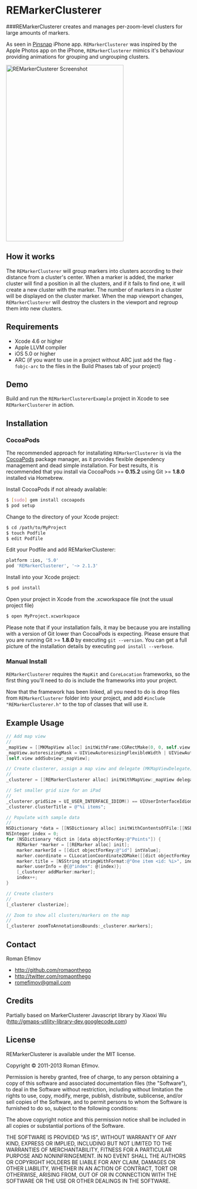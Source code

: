 # REMarkerClusterer
###REMarkerClusterer creates and manages per-zoom-level clusters for large amounts of markers.

As seen in [Pinsnap](http://itunes.apple.com/us/app/pinsnap/id457407067?mt=8) iPhone app. `REMarkerClusterer` was inspired by the Apple Photos app on the iPhone, `REMarkerClusterer` mimics it's behaviour providing animations for grouping and ungrouping clusters.

<img src="https://github.com/romaonthego/REMarkerClusterer/raw/master/Screenshot.jpg" alt="REMarkerClusterer Screenshot" width="320" height="480" />

## How it works
The `REMarkerClusterer` will group markers into clusters according to their distance from a cluster's center. When a marker is added, the marker cluster will find a position in all the clusters, and if it fails to find one, it will create a new cluster with the marker. The number of markers in a cluster will be displayed on the cluster marker. When the map viewport changes, `REMarkerClusterer` will destroy the clusters in the viewport and regroup them into new clusters.

## Requirements
* Xcode 4.6 or higher
* Apple LLVM compiler
* iOS 5.0 or higher
* ARC (if you want to use in a project without ARC just add the flag `-fobjc-arc` to the files in the Build Phases tab of your project)

## Demo

Build and run the `REMarkerClustererExample` project in Xcode to see `REMarkerClusterer` in action.

## Installation

### CocoaPods

The recommended approach for installating `REMarkerClusterer` is via the [CocoaPods](http://cocoapods.org/) package manager, as it provides flexible dependency management and dead simple installation.
For best results, it is recommended that you install via CocoaPods >= **0.15.2** using Git >= **1.8.0** installed via Homebrew.

Install CocoaPods if not already available:

``` bash
$ [sudo] gem install cocoapods
$ pod setup
```

Change to the directory of your Xcode project:

``` bash
$ cd /path/to/MyProject
$ touch Podfile
$ edit Podfile
```

Edit your Podfile and add REMarkerClusterer:

``` bash
platform :ios, '5.0'
pod 'REMarkerClusterer', '~> 2.1.3'
```

Install into your Xcode project:

``` bash
$ pod install
```

Open your project in Xcode from the .xcworkspace file (not the usual project file)

``` bash
$ open MyProject.xcworkspace
```

Please note that if your installation fails, it may be because you are installing with a version of Git lower than CocoaPods is expecting. Please ensure that you are running Git >= **1.8.0** by executing `git --version`. You can get a full picture of the installation details by executing `pod install --verbose`.

### Manual Install

`REMarkerClusterer` requires the `MapKit` and `CoreLocation` frameworks, so the first thing you'll need to do is include the frameworks into your project.

Now that the framework has been linked, all you need to do is drop files from `REMarkerClusterer` folder into your project, and add `#include "REMarkerClusterer.h"` to the top of classes that will use it.

## Example Usage

``` objective-c
// Add map view
//
_mapView = [[MKMapView alloc] initWithFrame:CGRectMake(0, 0, self.view.frame.size.width, self.view.frame.size.height)];
_mapView.autoresizingMask = UIViewAutoresizingFlexibleWidth | UIViewAutoresizingFlexibleHeight;
[self.view addSubview:_mapView];

// Create clusterer, assign a map view and delegate (MKMapViewDelegate)
//
_clusterer = [[REMarkerClusterer alloc] initWithMapView:_mapView delegate:self];

// Set smaller grid size for an iPad
//
_clusterer.gridSize = UI_USER_INTERFACE_IDIOM() == UIUserInterfaceIdiomPhone ? 25 : 20;
_clusterer.clusterTitle = @"%i items";

// Populate with sample data
//
NSDictionary *data = [[NSDictionary alloc] initWithContentsOfFile:[[NSBundle mainBundle] pathForResource:@"Points" ofType:@"plist"]];
NSInteger index = 0;
for (NSDictionary *dict in [data objectForKey:@"Points"]) {
    REMarker *marker = [[REMarker alloc] init];
    marker.markerId = [[dict objectForKey:@"id"] intValue];
    marker.coordinate = CLLocationCoordinate2DMake([[dict objectForKey:@"latitude"] floatValue], [[dict objectForKey:@"longitude"] floatValue]);
    marker.title = [NSString stringWithFormat:@"One item <id: %i>", index];
    marker.userInfo = @{@"index": @(index)};
    [_clusterer addMarker:marker];
    index++;
}

// Create clusters
//
[_clusterer clusterize];

// Zoom to show all clusters/markers on the map
//
[_clusterer zoomToAnnotationsBounds:_clusterer.markers];
```

## Contact

Roman Efimov

- http://github.com/romaonthego
- http://twitter.com/romaonthego
- romefimov@gmail.com

## Credits

Partially based on MarkerClusterer Javascript library by Xiaoxi Wu (http://gmaps-utility-library-dev.googlecode.com)

## License

REMarkerClusterer is available under the MIT license.

Copyright © 2011-2013 Roman Efimov.

Permission is hereby granted, free of charge, to any person obtaining a copy of this software and associated documentation files (the "Software"), to deal in the Software without restriction, including without limitation the rights to use, copy, modify, merge, publish, distribute, sublicense, and/or sell copies of the Software, and to permit persons to whom the Software is furnished to do so, subject to the following conditions:

The above copyright notice and this permission notice shall be included in all copies or substantial portions of the Software.

THE SOFTWARE IS PROVIDED "AS IS", WITHOUT WARRANTY OF ANY KIND, EXPRESS OR IMPLIED, INCLUDING BUT NOT LIMITED TO THE WARRANTIES OF MERCHANTABILITY, FITNESS FOR A PARTICULAR PURPOSE AND NONINFRINGEMENT. IN NO EVENT SHALL THE AUTHORS OR COPYRIGHT HOLDERS BE LIABLE FOR ANY CLAIM, DAMAGES OR OTHER LIABILITY, WHETHER IN AN ACTION OF CONTRACT, TORT OR OTHERWISE, ARISING FROM, OUT OF OR IN CONNECTION WITH THE SOFTWARE OR THE USE OR OTHER DEALINGS IN THE SOFTWARE.
